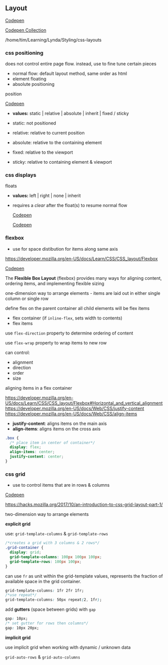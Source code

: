 ## Layout

[Codepen](https://codepen.io/christinatruong/pen/OepEEP)

[Codepen Collection](https://codepen.io/collection/AQkgKB?grid_type=list)

/home/tim/Learning/Lynda/Styling/css-layouts

### css positioning

does not control entire page flow. instead, use to fine tune certain pieces

- normal flow: default layout method, same order as html
- element floating
- absolute positioning

position

[Codepen](https://codepen.io/christinatruong/pen/zXLemj)

- **values:** static | relative | absolute | inherit | fixed / sticky

- static: not positioned
- relative: relative to current position
- absolute: relative to the containing element
- fixed: relative to the viewport
- sticky: relative to containing element & viewport

### css displays

floats

- **values:** left | right | none | inherit
- requires a _clear_ after the float(s) to resume normal flow

  [Codepen](https://codepen.io/christinatruong/pen/ROQdZJ)

  [Codepen](https://codepen.io/christinatruong/pen/dLjeVV)

### flexbox

- use for space distibution for items along same axis

https://developer.mozilla.org/en-US/docs/Learn/CSS/CSS_layout/Flexbox

[Codepen](https://codepen.io/christinatruong/pen/qwgjJo)

The **Flexible Box Layout** (flexbox) provides many ways for aligning content, ordering items, and implementing flexible sizing

one-dimension way to arrange elements - items are laid out in either single column or single row

define flex on the parent container
all child elements will be flex items

- flex container (if `inline-flex`, sets width to contents)
- flex items

use `flex-direction` property to determine ordering of content

use `flex-wrap` property to wrap items to new row

can control:

- alignment
- direction
- order
- size

aligning items in a flex container

https://developer.mozilla.org/en-US/docs/Learn/CSS/CSS_layout/Flexbox#Horizontal_and_vertical_alignment
https://developer.mozilla.org/en-US/docs/Web/CSS/justify-content
https://developer.mozilla.org/en-US/docs/Web/CSS/align-items

- **justify-content**: aligns items on the main axis
- **align-items**: aligns items on the cross axis

```css
.box {
  /* place item in center of container*/
  display: flex;
  align-items: center;
  justify-content: center;
}
```

### css grid

- use to control items that are in rows & columns

[Codepen](https://codepen.io/christinatruong/pen/YbRWzy)

https://hacks.mozilla.org/2017/10/an-introduction-to-css-grid-layout-part-1/

two-dimension way to arrange elements

**explicit grid**

use: `grid-template-columns` & `grid-template-rows`

```css
/*creates a grid with 3 columns & 2 rows*/
.grid-container {
  display: grid;
  grid-template-columns: 100px 100px 100px;
  grid-template-rows: 100px 100px;
}
```

can use `fr` as unit within the grid-template values, represents the fraction of available space in the grid container.

```css
grid-template-columns: 1fr 2fr 1fr;
/*use repeat*/
grid-template-columns: 50px repeat(2, 1fr);
```

add **gutters** (space between grids) with `gap`

```css
gap: 10px;
/* set gutter for rows then columns*/
gap: 10px 20px;
```

**implicit grid**

use implicit grid when working with dynamic / unknown data

`grid-auto-rows` & `grid-auto-columns`
